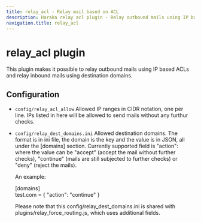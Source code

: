 ```yaml
---
title: relay_acl - Relay mail based on ACL
description: Haraka relay acl plugin - Relay outbound mails using IP based ACLs and relay inbound mails using destination domains
navigation.title: relay_acl
---
```


# relay_acl plugin

This plugin makes it possible to relay outbound mails using IP based ACLs
and relay inbound mails using destination domains.

Configuration
-------------

* `config/relay_acl_allow`
    Allowed IP ranges in CIDR notation, one per line.
    IPs listed in here will be allowed to send mails without any furthur
    checks.

* `config/relay_dest_domains.ini`
    Allowed destination domains. The format is in ini file, the domain
    is the key and the value is in JSON, all under the [domains] section.
    Currently supported field is "action": where the value can be
    "accept" (accept the mail without further checks), "continue" (mails
    are still subjected to further checks) or "deny" (reject the mails).

    An example:

    [domains]  
    test.com = { "action": "continue" }

    Please note that this config/relay\_dest\_domains.ini is shared with
    plugins/relay\_force\_routing.js, which uses additional fields.


